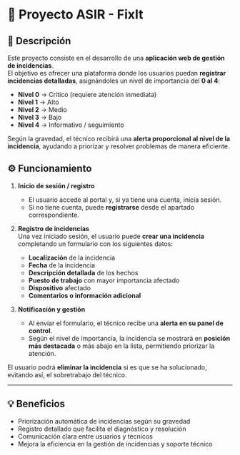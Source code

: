 # 🚀 Proyecto ASIR - **FixIt**

## 📌 Descripción
Este proyecto consiste en el desarrollo de una **aplicación web de gestión de incidencias**.  
El objetivo es ofrecer una plataforma donde los usuarios puedan **registrar incidencias detalladas**, asignándoles un nivel de importancia del **0 al 4**:

- **Nivel 0** → Crítico (requiere atención inmediata)  
- **Nivel 1** → Alto  
- **Nivel 2** → Medio  
- **Nivel 3** → Bajo  
- **Nivel 4** → Informativo / seguimiento  

Según la gravedad, el técnico recibirá una **alerta proporcional al nivel de la incidencia**, ayudando a priorizar y resolver problemas de manera eficiente.

## ⚙️ Funcionamiento
1. **Inicio de sesión / registro**  
   - El usuario accede al portal y, si ya tiene una cuenta, inicia sesión.  
   - Si no tiene cuenta, puede **registrarse** desde el apartado correspondiente.

2. **Registro de incidencias**  
   Una vez iniciado sesión, el usuario puede **crear una incidencia** completando un formulario con los siguientes datos:
   - **Localización** de la incidencia  
   - **Fecha** de la incidencia  
   - **Descripción detallada** de los hechos  
   - **Puesto de trabajo** con mayor importancia afectado  
   - **Dispositivo** afectado  
   - **Comentarios o información adicional**

3. **Notificación y gestión**  
   - Al enviar el formulario, el técnico recibe una **alerta en su panel de control**.  
   - Según el nivel de importancia, la incidencia se mostrará en **posición más destacada** o más abajo en la lista, permitiendo priorizar la atención.

El usuario podrá **eliminar la incidencia** si es que se ha solucionado, evitando así, el sobretrabajo del técnico.

---

## 💡 Beneficios
- Priorización automática de incidencias según su gravedad
- Registro detallado que facilita el diagnóstico y resolución
- Comunicación clara entre usuarios y técnicos
- Mejora la eficiencia en la gestión de incidencias y soporte técnico
